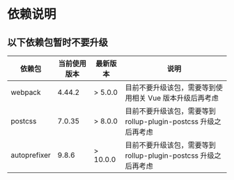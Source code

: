# 依赖说明

## 以下依赖包暂时不要升级

| 依赖包       | 当前使用版本 | 最新版本 | 说明                                                            |
| ------------ | ------------ | -------- | --------------------------------------------------------------- |
| webpack      | 4.44.2       | > 5.0.0  | 目前不要升级该包，需要等到使用相关 Vue 版本升级后再考虑         |
| postcss      | 7.0.35       | > 8.0.0  | 目前不要升级该包，需要等到 rollup-plugin-postcss 升级之后再考虑 |
| autoprefixer | 9.8.6        | > 10.0.0 | 目前不要升级该包，需要等到 rollup-plugin-postcss 升级之后再考虑 |
